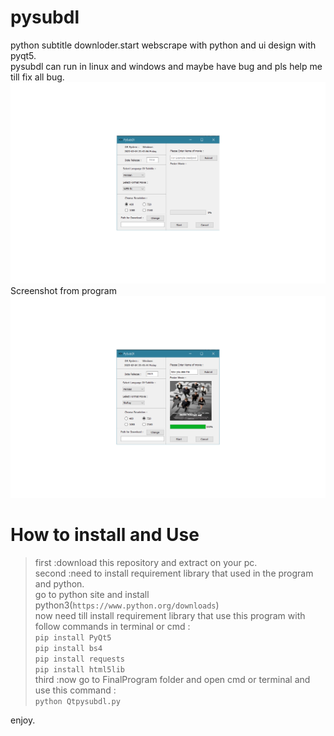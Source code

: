# pysubdl
python subtitle downloder.start webscrape with python and ui design with pyqt5.</br>
pysubdl can run in linux and windows and maybe have bug and pls help me till fix all bug.</br>
![alt text](https://github.com/AmirhosseinAbutalebi/Pysubdl/blob/master/FinalProgram/ScreenShot-1.png)
Screenshot from program
![alt text](https://github.com/AmirhosseinAbutalebi/Pysubdl/blob/master/FinalProgram/ScreenShot-2.png)
# How to install and Use
>first :download this repository and extract on your pc.</br>
>second :need to install requirement library that used in the program and python.</br>
go to python site and install python3(`https://www.python.org/downloads`)</br>
now need till install requirement library that use this program with follow commands in terminal or cmd :</br>
`pip install PyQt5`</br>
`pip install bs4`</br>
`pip install requests`</br>
`pip install html5lib`</br>
>third :now go to FinalProgram folder and open cmd or terminal and use this command :</br>
`python Qtpysubdl.py`</br>

enjoy.
